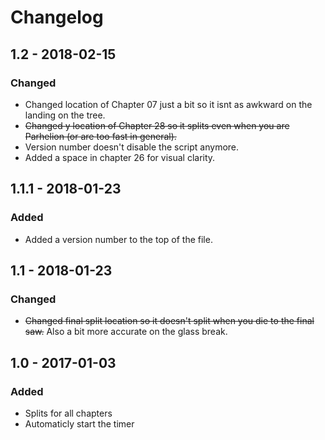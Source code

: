 # Changelog

## 1.2 - 2018-02-15
### Changed
- Changed location of Chapter 07 just a bit so it isnt as awkward on the landing on the tree.
- ~~Changed y location of Chapter 28 so it splits even when you are Parhelion (or are too fast in general).~~
- Version number doesn't disable the script anymore.
- Added a space in chapter 26 for visual clarity.

## 1.1.1 - 2018-01-23
### Added
- Added a version number to the top of the file.

## 1.1 - 2018-01-23
### Changed
- ~~Changed final split location so it doesn't split when you die to the final saw.~~ Also a bit more accurate on the glass break.

## 1.0 - 2017-01-03
### Added
- Splits for all chapters
- Automaticly start the timer
